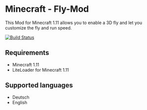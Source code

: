# Minecraft - Fly-Mod
This Mod for Minecraft 1.11 allows you to enable a 3D fly and let you customize the fly and run speed.

[![Build Status](https://ci.pcgamingfreaks.at/job/Minecraft-Fly-Mod/badge/icon)](https://ci.pcgamingfreaks.at/job/Minecraft-Fly-Mod/)

## Requirements
- Minecraft 1.11
- LiteLoader for Minecraft 1.11

## Supported languages
- Deutsch
- English